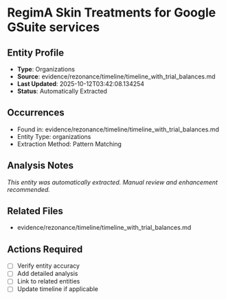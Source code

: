 # RegimA Skin Treatments for Google GSuite services

## Entity Profile
- **Type**: Organizations
- **Source**: evidence/rezonance/timeline/timeline_with_trial_balances.md
- **Last Updated**: 2025-10-12T03:42:08.134254
- **Status**: Automatically Extracted

## Occurrences
- Found in: evidence/rezonance/timeline/timeline_with_trial_balances.md
- Entity Type: organizations
- Extraction Method: Pattern Matching

## Analysis Notes
*This entity was automatically extracted. Manual review and enhancement recommended.*

## Related Files
- evidence/rezonance/timeline/timeline_with_trial_balances.md

## Actions Required
- [ ] Verify entity accuracy
- [ ] Add detailed analysis
- [ ] Link to related entities
- [ ] Update timeline if applicable
